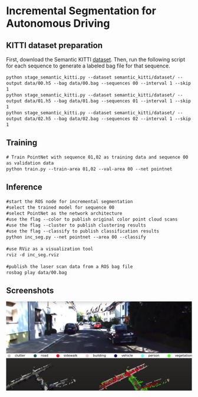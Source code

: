 Incremental Segmentation for Autonomous Driving
=================

KITTI dataset preparation
-----

First, download the Semantic KITTI [dataset](http://semantic-kitti.org/dataset.html#download). Then, run the following script for each sequence
to generate a labeled bag file for that sequence.

    python stage_semantic_kitti.py --dataset semantic_kitti/dataset/ --output data/00.h5 --bag data/00.bag --sequences 00 --interval 1 --skip 1
    python stage_semantic_kitti.py --dataset semantic_kitti/dataset/ --output data/01.h5 --bag data/01.bag --sequences 01 --interval 1 --skip 1
    python stage_semantic_kitti.py --dataset semantic_kitti/dataset/ --output data/02.h5 --bag data/02.bag --sequences 02 --interval 1 --skip 1

Training
------

    # Train PointNet with sequence 01,02 as training data and sequence 00 as validation data
    python train.py --train-area 01,02 --val-area 00 --net pointnet

Inference
-----

	#start the ROS node for incremental segmentation
	#select the trained model for sequence 00
	#select PointNet as the network architecture
	#use the flag --color to publish original color point cloud scans
	#use the flag --cluster to publish clustering results
	#use the flag --classify to publish classification results
    python inc_seg.py --net pointnet --area 00 --classify
	
	#use RViz as a visualization tool
	rviz -d inc_seg.rviz
	
	#publish the laser scan data from a ROS bag file
	rosbag play data/00.bag

Screenshots
-----

![screenshot](results/example.png?raw=true)
